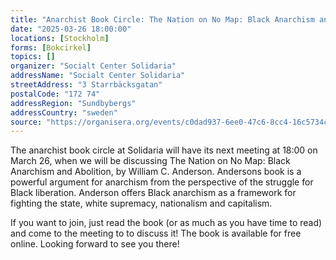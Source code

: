 ```yaml
---
title: "Anarchist Book Circle: The Nation on No Map: Black Anarchism and Abolition"
date: "2025-03-26 18:00:00"
locations: [Stockholm]
forms: [Bokcirkel]
topics: []
organizer: "Socialt Center Solidaria"
addressName: "Socialt Center Solidaria"
streetAddress: "3 Starrbäcksgatan"
postalCode: "172 74"
addressRegion: "Sundbybergs"
addressCountry: "sweden"
source: "https://organisera.org/events/c0dad937-6ee0-47c6-8cc4-16c5734ca50f"
---
```

The anarchist book circle at Solidaria will have its next meeting at 18:00 on March 26, when we will be discussing The Nation on No Map: Black Anarchism and Abolition, by William C. Anderson. Andersons book is a powerful argument for anarchism from the perspective of the struggle for Black liberation. Anderson offers Black anarchism as a framework for fighting the state, white supremacy, nationalism and capitalism.

If you want to join, just read the book (or as much as you have time to read) and come to the meeting to to discuss it! The book is available for free online. Looking forward to see you there!
